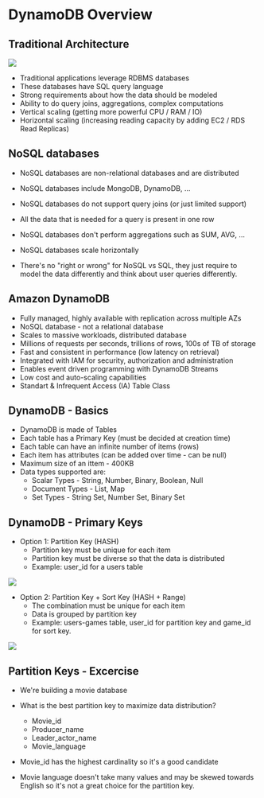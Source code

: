# DynamoDB Overview

## Traditional Architecture

![](2022-05-17-06-25-49.png)

- Traditional applications leverage RDBMS databases
- These databases have SQL query language
- Strong requirements about how the data should be modeled
- Ability to do query joins, aggregations, complex computations
- Vertical scaling (getting more powerful CPU / RAM / IO)
- Horizontal scaling (increasing reading capacity by adding EC2 / RDS Read Replicas)

## NoSQL databases

- NoSQL databases are non-relational databases and are distributed
- NoSQL databases include MongoDB, DynamoDB, ...
- NoSQL databases do not support query joins (or just limited support)
- All the data that is needed for a query is present in one row
- NoSQL databases don't perform aggregations such as SUM, AVG, ...
- NoSQL databases scale horizontally

- There's no "right or wrong" for NoSQL vs SQL, they just require to model the data differently and think about user queries differently.

## Amazon DynamoDB

- Fully managed, highly available with replication across multiple AZs
- NoSQL database - not a relational database
- Scales to massive workloads, distributed database
- Millions of requests per seconds, trillions of rows, 100s of TB of storage
- Fast and consistent in performance (low latency on retrieval)
- Integrated with IAM for security, authorization and administration
- Enables event driven programming with DynamoDB Streams
- Low cost and auto-scaling capabilities
- Standart & Infrequent Access (IA) Table Class

## DynamoDB - Basics

- DynamoDB is made of Tables
- Each table has a Primary Key (must be decided at creation time)
- Each table can have an infinite number of items (rows)
- Each item has attributes (can be added over time - can be null)
- Maximum size of an ittem - 400KB
- Data types supported are:
    - Scalar Types - String, Number, Binary, Boolean, Null
    - Document Types - List, Map
    - Set Types - String Set, Number Set, Binary Set

## DynamoDB - Primary Keys

- Option 1: Partition Key (HASH)
    - Partition key must be unique for each item
    - Partition key must be diverse so that the data is distributed
    - Example: user_id for a users table

![](2022-05-17-06-32-48.png)

- Option 2: Partition Key + Sort Key (HASH + Range)
    - The combination must be unique for each item
    - Data is grouped by partition key
    - Example: users-games table, user_id for partition key and game_id for sort key.

![](2022-05-17-06-34-16.png)

## Partition Keys - Excercise

- We're building a movie database
- What is the best partition key to maximize data distribution?
    - Movie_id
    - Producer_name
    - Leader_actor_name
    - Movie_language

- Movie_id has the highest cardinality so it's a good candidate
- Movie language doesn't take many values and may be skewed towards English so it's not a great choice for the partition key.